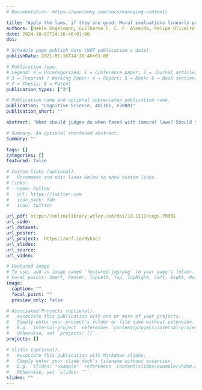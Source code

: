 ```yaml
---
# Documentation: https://wowchemy.com/docs/managing-content/

title: "Apply the laws, if they are good: Moral evaluations linearly predict whether judges should apply the law"
authors: [Neele Engelmann, Guilherme F. C. F. Almeida, Felipe Oliveira de Sousa, Karolina Prochownik, Ivar Hannikainen, Noel Struchiner, Stefan Magen]
date: 2024-10-02T14:16:46+01:00
doi: 

# Schedule page publish date (NOT publication's date).
publishDate: 2021-01-16T14:16:46+01:00

# Publication type.
# Legend: 0 = Uncategorized; 1 = Conference paper; 2 = Journal article;
# 3 = Preprint / Working Paper; 4 = Report; 5 = Book; 6 = Book section;
# 7 = Thesis; 8 = Patent
publication_types: ["2"]

# Publication name and optional abbreviated publication name.
publication: "Cognitive Science, 48(10), e70001"
publication_short: ""

abstract: "What should judges do when faced with immoral laws? Should they apply them withoutexception, since “the law is the law”? Or can exceptions be made for grossly immoral laws,such as historically, Nazi law? Surveying laypeople (N = 167) and people with some legaltraining (N = 141) on these matters, we find a surprisingly strong, monotonic relationship between people’s subjective moral evaluation of laws and their judgments that these lawsshould be applied in concrete cases. This tendency is most pronounced among individuals who endorse Natural Law (i.e., the legal-philosophical view that immoral laws are not validlaws at all), and is attenuated when disagreement about the moral status of a law is considered reasonable. The relationship is equally strong for laypeople and for those withlegal training. We situate our findings within the broader context of morality’s influence on legal reasoning that experimental jurisprudence has uncovered in recent years, and considernormative implications."

# Summary. An optional shortened abstract.
summary: ""

tags: []
categories: []
featured: false

# Custom links (optional).
#   Uncomment and edit lines below to show custom links.
# links:
# - name: Follow
#   url: https://twitter.com
#   icon_pack: fab
#   icon: twitter

url_pdf: https://onlinelibrary.wiley.com/doi/10.1111/cogs.70001
url_code:
url_dataset:
url_poster:
url_project:  https://osf.io/9yk3c/
url_slides:
url_source:
url_video:

# Featured image
# To use, add an image named `featured.jpg/png` to your page's folder. 
# Focal points: Smart, Center, TopLeft, Top, TopRight, Left, Right, BottomLeft, Bottom, BottomRight.
image:
  caption: ""
  focal_point: ""
  preview_only: false

# Associated Projects (optional).
#   Associate this publication with one or more of your projects.
#   Simply enter your project's folder or file name without extension.
#   E.g. `internal-project` references `content/project/internal-project/index.md`.
#   Otherwise, set `projects: []`.
projects: []

# Slides (optional).
#   Associate this publication with Markdown slides.
#   Simply enter your slide deck's filename without extension.
#   E.g. `slides: "example"` references `content/slides/example/index.md`.
#   Otherwise, set `slides: ""`.
slides: ""
---
```

